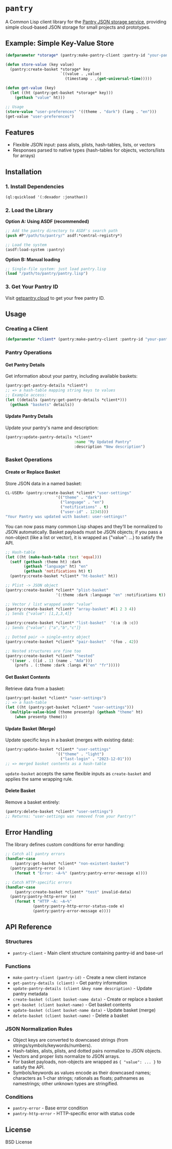 # `pantry`

A Common Lisp client library for the [Pantry JSON storage
service](https://getpantry.cloud), providing simple cloud-based JSON
storage for small projects and prototypes.

## Example: Simple Key-Value Store

```lisp
(defparameter *storage* (pantry:make-pantry-client :pantry-id "your-pantry-id"))

(defun store-value (key value)
  (pantry:create-basket *storage* key
                        `((value . ,value)
                          (timestamp . ,(get-universal-time)))))

(defun get-value (key)
  (let ((ht (pantry:get-basket *storage* key)))
    (gethash "value" ht)))

;; Usage
(store-value "user-preferences" '((theme . "dark") (lang . "en")))
(get-value "user-preferences")
```

## Features

- Flexible JSON input: pass alists, plists, hash-tables, lists, or vectors
- Responses parsed to native types (hash-tables for objects, vectors/lists for arrays)

## Installation

### 1. Install Dependencies

```lisp
(ql:quickload '(:dexador :jonathan))
```

### 2. Load the Library

**Option A: Using ASDF (recommended)**
```lisp
;; Add the pantry directory to ASDF's search path
(push #P"/path/to/pantry/" asdf:*central-registry*)

;; Load the system
(asdf:load-system :pantry)
```

**Option B: Manual loading**
```lisp
;; Single-file system: just load pantry.lisp
(load "/path/to/pantry/pantry.lisp")
```

### 3. Get Your Pantry ID

Visit [getpantry.cloud](https://getpantry.cloud) to get your free pantry ID.

## Usage

### Creating a Client

```lisp
(defparameter *client* (pantry:make-pantry-client :pantry-id "your-pantry-id-here"))
```

### Pantry Operations

#### Get Pantry Details
Get information about your pantry, including available baskets:

```lisp
(pantry:get-pantry-details *client*)
;; => a hash-table mapping string keys to values
;; Example access:
(let ((details (pantry:get-pantry-details *client*)))
  (gethash "baskets" details))
```

#### Update Pantry Details
Update your pantry's name and description:

```lisp
(pantry:update-pantry-details *client*
                              :name "My Updated Pantry"
                              :description "New description")
```

### Basket Operations

#### Create or Replace Basket
Store JSON data in a named basket:

```lisp
CL-USER> (pantry:create-basket *client* "user-settings"
                      '(("theme" . "dark")
                        ("language" . "en")
                        ("notifications" . t)
                        ("user-id" . 12345)))
"Your Pantry was updated with basket: user-settings!"
```

You can now pass many common Lisp shapes and they’ll be normalized to
JSON automatically. Basket payloads must be JSON objects; if you pass
a non-object (like a list or vector), it is wrapped as {"value": ...}
to satisfy the API.

```lisp
;; Hash-table
(let ((ht (make-hash-table :test 'equal)))
  (setf (gethash :theme ht) :dark
        (gethash "language" ht) "en"
        (gethash 'notifications ht) t)
  (pantry:create-basket *client* "ht-basket" ht))

;; Plist -> JSON object
(pantry:create-basket *client* "plist-basket"
                      '(:theme :dark :language "en" :notifications t))

;; Vector / list wrapped under "value"
(pantry:create-basket *client* "array-basket" #(1 2 3 4))
;; Sends {"value": [1,2,3,4]}

(pantry:create-basket *client* "list-basket"  '(:a :b :c))
;; Sends {"value": ["a","b","c"]}

;; Dotted pair -> single-entry object
(pantry:create-basket *client* "pair-basket"  '(foo . 42))

;; Nested structures are fine too
(pantry:create-basket *client* "nested"
  '((user . ((id . 1) (name . "Ada")))
    (prefs . (:theme :dark :langs #("en" "fr")))))
```

#### Get Basket Contents
Retrieve data from a basket:

```lisp
(pantry:get-basket *client* "user-settings")
;; => a hash-table
(let ((ht (pantry:get-basket *client* "user-settings")))
  (multiple-value-bind (theme presentp) (gethash "theme" ht)
    (when presentp theme)))
```

#### Update Basket (Merge)
Update specific keys in a basket (merges with existing data):

```lisp
(pantry:update-basket *client* "user-settings"
                      '(("theme" . "light")
                        ("last-login" . "2023-12-01")))
;; => merged basket contents as a hash-table
```

`update-basket` accepts the same flexible inputs as `create-basket`
and applies the same wrapping rule.

#### Delete Basket
Remove a basket entirely:

```lisp
(pantry:delete-basket *client* "user-settings")
;; Returns: "user-settings was removed from your Pantry!"
```

## Error Handling

The library defines custom conditions for error handling:

```lisp
;; Catch all pantry errors
(handler-case
    (pantry:get-basket *client* "non-existent-basket")
  (pantry:pantry-error (e)
    (format t "Error: ~A~%" (pantry:pantry-error-message e))))

;; Catch HTTP-specific errors
(handler-case
    (pantry:create-basket *client* "test" invalid-data)
  (pantry:pantry-http-error (e)
    (format t "HTTP ~A: ~A~%"
            (pantry:pantry-http-error-status-code e)
            (pantry:pantry-error-message e))))
```

## API Reference

### Structures

- `pantry-client` - Main client structure containing pantry-id and base-url

### Functions

- `make-pantry-client (pantry-id)` - Create a new client instance
- `get-pantry-details (client)` - Get pantry information
- `update-pantry-details (client &key name description)` - Update pantry metadata
- `create-basket (client basket-name data)` - Create or replace a basket
- `get-basket (client basket-name)` - Get basket contents
- `update-basket (client basket-name data)` - Update basket (merge)
- `delete-basket (client basket-name)` - Delete a basket

### JSON Normalization Rules

- Object keys are converted to downcased strings (from
  strings/symbols/keywords/numbers).
- Hash-tables, alists, plists, and dotted pairs normalize to JSON
  objects.
- Vectors and proper lists normalize to JSON arrays.
- For basket payloads, non-objects are wrapped as `{ "value": ... }`
  to satisfy the API.
- Symbols/keywords as values encode as their downcased names;
  characters as 1-char strings; rationals as floats; pathnames as
  namestrings; other unknown types are stringified.

### Conditions

- `pantry-error` - Base error condition
- `pantry-http-error` - HTTP-specific error with status code


## License

BSD License
